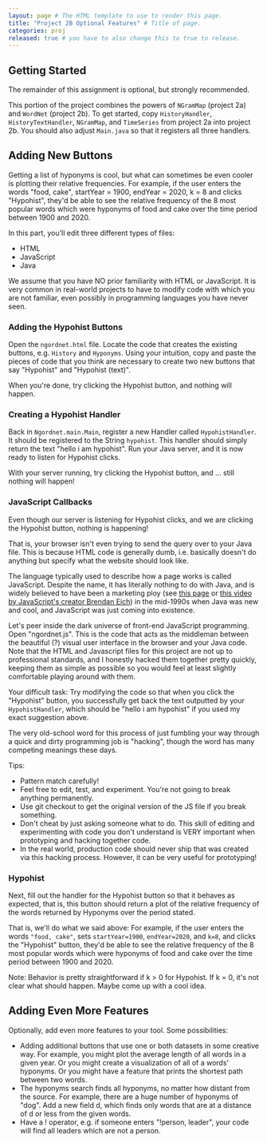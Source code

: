 ```yaml
---
layout: page # The HTML template to use to render this page.
title: "Project 2B Optional Features" # Title of page.
categories: proj
released: true # you have to also change this to true to release.
---
```


## Getting Started

The remainder of this assignment is optional, but strongly recommended.

This portion of the project combines the powers of `NGramMap` (project 2a) 
and `WordNet` (project 2b). To get started, copy `HistoryHandler`, 
`HistoryTextHandler`, `NGramMap`, and `TimeSeries` from project 2a into
project 2b. You should also adjust `Main.java` so that it registers all
three handlers.

## Adding New Buttons

Getting a list of hyponyms is cool, but what can sometimes be even cooler is plotting their relative frequencies. For
example, if the user enters the words "food, cake", startYear = 1900, endYear = 2020, k = 8 and clicks "Hypohist",
they'd be able to see the relative frequency of the 8 most popular words which were hyponyms of food and cake over the
time period between 1900 and 2020.

In this part, you'll edit three different types of files:

- HTML
- JavaScript
- Java

We assume that you have NO prior familiarity with HTML or JavaScript. It is very common in real-world projects to have
to modify code with which you are not familiar, even possibly in programming languages you have never seen.

### Adding the Hypohist Buttons

Open the `ngordnet.html` file. Locate the code that creates the existing buttons, e.g. `History` and `Hyponyms`. Using
your intuition, copy and paste the pieces of code that you think are necessary to create two new buttons that say
"Hypohist" and "Hypohist (text)".

When you're done, try clicking the Hypohist button, and nothing will happen.

### Creating a Hypohist Handler

Back in `Ngordnet.main.Main`, register a new Handler called `HypohistHandler`. It should be registered to the String
`hypohist`. This handler should simply return the text "hello i am hypohist". Run your Java server, and it is now ready
to listen for Hypohist clicks.

With your server running, try clicking the Hypohist button, and ... still nothing will happen!

### JavaScript Callbacks

Even though our server is listening for Hypohist clicks, and we are clicking the Hypohist button, nothing is happening!

That is, your browser isn't even trying to send the query over to your Java file. This is because HTML code is generally
dumb, i.e. basically doesn't do anything but specify what the website should look like.

The language typically used to describe how a page works is called JavaScript. Despite the name, it has literally
nothing to do with Java, and is widely believed to have been a marketing ploy (see
[this page](https://www.webucator.com/article/why-javascript-is-called-javascript/) or
[this video by JavaScript's creator Brendan Eich](https://www.youtube.com/watch?v=XOmhtfTrRxc&t=125s)) in the mid-1990s
when Java was new and cool, and JavaScript was just coming into existence.

Let's peer inside the dark universe of front-end JavaScript programming. Open "ngordnet.js". This is the code that acts
as the middleman between the beautiful (?) visual user interface in the browser and your Java code. Note that the HTML
and Javascript files for this project are not up to professional standards, and I honestly hacked them together pretty
quickly, keeping them as simple as possible so you would feel at least slightly comfortable playing around with them.

Your difficult task: Try modifying the code so that when you click the "Hypohist" button, you successfully get back the
text outputted by your `HypohistHandler`, which should be "hello i am hypohist" if you used my exact suggestion above.

The very old-school word for this process of just fumbling your way through a quick and dirty programming job is
"hacking", though the word has many competing meanings these days.

Tips:

- Pattern match carefully!
- Feel free to edit, test, and experiment. You're not going to break anything permanently.
- Use git checkout to get the original version of the JS file if you break something.
- Don't cheat by just asking someone what to do. This skill of editing and experimenting with code you don't understand
  is VERY important when prototyping and hacking together code.
- In the real world, production code should never ship that was created via this hacking process. However, it can be
  very useful for prototyping!

### Hypohist

Next, fill out the handler for the Hypohist button so that it behaves as expected, that is, this button should return a
plot of the relative frequency of the words returned by Hyponyms over the period stated.

That is, we'll do what we said above: For example, if the user enters the words `"food, cake"`, sets `startYear=1900`,
`endYear=2020`, and `k=8`, and clicks the "Hypohist" button, they'd be able to see the relative frequency of the 8 most
popular words which were hyponyms of food and cake over the time period between 1900 and 2020.

Note: Behavior is pretty straightforward if k > 0 for Hypohist. If k = 0, it's not clear what should happen. Maybe come
up with a cool idea.

<!--
### Optional: Hypohist with 0 K

If K is 0, instead of plotting the k most popular hyponyms, you should plot the total weight history of all words which
are hyponyms of the given words. For example, if the user enters "food, cake", startYear = 1900, endYear = 2020, k = 8,
then we'd see a plot of "cat" and "dog", where the cat represents the total weight of ALL hyponyms of cat, and "dog"
represents the total weight of ALL hyponyms of dog.

Note that the web front end sets k to zero if the value is missing.
-->

<!--
### Hypohist (text)

This is a bit less intresting, but you might find it interesting to return the

Lastly, modify the HTML, javascript, and Java code so that there is a new Hypohist (text) button. This button should
return a text display similar to History (text), but for the hypohists as described in the previous section.
-->

<!--
## Discovering Something Interesting

Lastly, once you've properly implemented all features of this assignment, you should use either the `history`,
`hyponyms`, or `hypohist` button to discover something interesting. When you've found something, submit your result
using this Google form (coming soon).

-->

## Adding Even More Features

Optionally, add even more features to your tool. Some possibilities:

- Adding additional buttons that use one or both datasets in some creative way. For example, you might plot the average
  length of all words in a given year. Or you might create a visualization of all of a words' hyponyms. Or you might
  have a feature that prints the shortest path between two words.
- The hyponyms search finds all hyponyms, no matter how distant from the source. For example, there are a huge number of
  hyponyms of "dog". Add a new field d, which finds only words that are at a distance of d or less from the given words.
- Have a ! operator, e.g. if someone enters "!person, leader", your code will find all leaders which are not a person.
